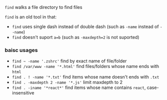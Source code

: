 `find` walks a file directory to find files

`find` is an old tool in that:

- `find` uses single dash instead of double dash (such as `-name` instead of `--name`)
- `find` doesn't suport `a=b` (such as `-maxdepth=2` is not suported)

### baisc usages

- `find ~ -name '.zshrc'` find by exact name of file/folder
- `find /var/www -name '*.html'` find files/folders whose name ends with `html`
- `find . ! -name '*.txt'` find items whose name doesn't ends with `.txt`
- `find . -maxdepth 2 -name '*.js'` limit maxdepth to 2
- `find . -iname '*react*'` find items whose name contains `react`, case-insensitive
